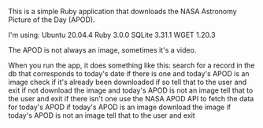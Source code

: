 This is a simple Ruby application that downloads the NASA Astronomy Picture of the Day (APOD).

I'm using:
  Ubuntu 20.04.4
  Ruby 3.0.0
  SQLite 3.31.1
  WGET 1.20.3

The APOD is not always an image, sometimes it's a video.

When you run the app, it does something like this:
  search for a record in the db that corresponds to today's date
  if there is one
    and today's APOD is an image
      check if it's already been downloaded
        if so
          tell that to the user and exit
        if not
          download the image
    and today's APOD is not an image
      tell that to the user and exit
  if there isn't one
    use the NASA APOD API to fetch the data for today's APOD
    if today's APOD is an image
      download the image
    if today's APOD is not an image
      tell that to the user and exit
